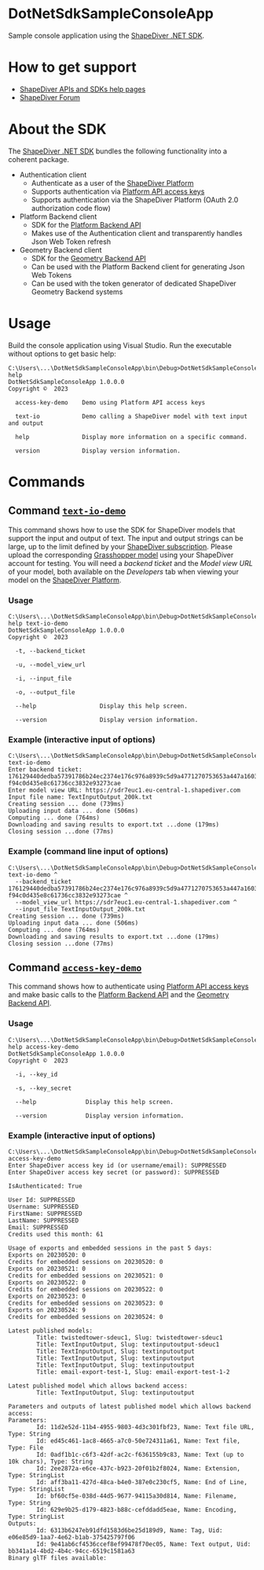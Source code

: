 # DotNetSdkSampleConsoleApp
Sample console application using the [ShapeDiver .NET SDK](https://www.nuget.org/packages?q=shapediver).

# How to get support

  * [ShapeDiver APIs and SDKs help pages](https://help.shapediver.com/doc/apis-and-sdks)
  * [ShapeDiver Forum](https://forum.shapediver.com)

# About the SDK

The [ShapeDiver .NET SDK](https://www.nuget.org/packages?q=shapediver) bundles the following functionality into a coherent package. 

  * Authentication client
    * Authenticate as a user of the [ShapeDiver Platform](https://help.shapediver.com/doc/platform-backend)
    * Supports authentication via [Platform API access keys](https://help.shapediver.com/doc/platform-api-access-keys)
    * Supports authentication via the ShapeDiver Platform (OAuth 2.0 authorization code flow)
  * Platform Backend client
    * SDK for the [Platform Backend API](https://help.shapediver.com/doc/platform-backend#PlatformBackend-PlatformBackendAPI)
    * Makes use of the Authentication client and transparently handles Json Web Token refresh
  * Geometry Backend client
    * SDK for the [Geometry Backend API](https://help.shapediver.com/doc/geometry-backend)
    * Can be used with the Platform Backend client for generating Json Web Tokens
    * Can be used with the token generator of dedicated ShapeDiver Geometry Backend systems
    
# Usage

Build the console application using Visual Studio. Run the executable without options to get basic help: 

```
C:\Users\...\DotNetSdkSampleConsoleApp\bin\Debug>DotNetSdkSampleConsoleApp.exe help
DotNetSdkSampleConsoleApp 1.0.0.0
Copyright ©  2023

  access-key-demo    Demo using Platform API access keys

  text-io            Demo calling a ShapeDiver model with text input and output

  help               Display more information on a specific command.

  version            Display version information.

```

# Commands


## Command [`text-io-demo`](Commands/TextInputOutputCommand.cs)

This command shows how to use the SDK for ShapeDiver models that support the input and output of text. 
The input and output strings can be large, up to the limit defined by your [ShapeDiver subscription](https://www.shapediver.com/pricing). 
Please upload the corresponding [Grasshopper model](Grasshopper/TextInputOutput.ghx) using your ShapeDiver account for testing. 
You will need a _backend ticket_ and the _Model view URL_ of your model, both available on the _Developers_ tab when viewing your model on the [ShapeDiver Platform](https://help.shapediver.com/doc/online-platform).

### Usage

```
C:\Users\...\DotNetSdkSampleConsoleApp\bin\Debug>DotNetSdkSampleConsoleApp.exe help text-io-demo
DotNetSdkSampleConsoleApp 1.0.0.0
Copyright ©  2023

  -t, --backend_ticket

  -u, --model_view_url

  -i, --input_file

  -o, --output_file

  --help                  Display this help screen.

  --version               Display version information.
```

### Example (interactive input of options)
```
C:\Users\...\DotNetSdkSampleConsoleApp\bin\Debug>DotNetSdkSampleConsoleApp.exe text-io-demo
Enter backend ticket: 176129440dedba57391786b24ec2374e176c976a8939c5d9a4771270753653a447a1603dcac3e1e1f4b5a86571b686b3c162e032ca6c6f767926f2ecf7cbb27f8824e20d96f3d82d8c3514a61a96c4f0d95c59c3c2803ad8e531f51979123a6d660d97284d2f5ea54f13fe94fac2d47240cc208e20b23ee3-f94c0d435e8c61736cc3832e93273cae
Enter model view URL: https://sdr7euc1.eu-central-1.shapediver.com
Input file name: TextInputOutput_200k.txt
Creating session ... done (739ms)
Uploading input data ... done (506ms)
Computing ... done (764ms)
Downloading and saving results to export.txt ...done (179ms)
Closing session ...done (77ms)
```

### Example (command line input of options)
```
C:\Users\...\DotNetSdkSampleConsoleApp\bin\Debug>DotNetSdkSampleConsoleApp.exe text-io-demo ^
  --backend_ticket 176129440dedba57391786b24ec2374e176c976a8939c5d9a4771270753653a447a1603dcac3e1e1f4b5a86571b686b3c162e032ca6c6f767926f2ecf7cbb27f8824e20d96f3d82d8c3514a61a96c4f0d95c59c3c2803ad8e531f51979123a6d660d97284d2f5ea54f13fe94fac2d47240cc208e20b23ee3-f94c0d435e8c61736cc3832e93273cae ^
  --model_view_url https://sdr7euc1.eu-central-1.shapediver.com ^
  --input_file TextInputOutput_200k.txt
Creating session ... done (739ms)
Uploading input data ... done (506ms)
Computing ... done (764ms)
Downloading and saving results to export.txt ...done (179ms)
Closing session ...done (77ms)
```

## Command [`access-key-demo`](Commands/DemoCommand.cs)

This command shows how to authenticate using [Platform API access keys](https://help.shapediver.com/doc/platform-api-access-keys) 
and make basic calls to the [Platform Backend API](https://help.shapediver.com/doc/platform-backend#PlatformBackend-PlatformBackendAPI) 
and the [Geometry Backend API](https://help.shapediver.com/doc/geometry-backend). 

### Usage

```
C:\Users\...\DotNetSdkSampleConsoleApp\bin\Debug>DotNetSdkSampleConsoleApp.exe help access-key-demo
DotNetSdkSampleConsoleApp 1.0.0.0
Copyright ©  2023

  -i, --key_id

  -s, --key_secret

  --help              Display this help screen.

  --version           Display version information.
```

### Example (interactive input of options)

```
C:\Users\...\DotNetSdkSampleConsoleApp\bin\Debug>DotNetSdkSampleConsoleApp.exe access-key-demo
Enter ShapeDiver access key id (or username/email): SUPPRESSED
Enter ShapeDiver access key secret (or password): SUPPRESSED

IsAuthenticated: True

User Id: SUPPRESSED
Username: SUPPRESSED
FirstName: SUPPRESSED
LastName: SUPPRESSED
Email: SUPPRESSED
Credits used this month: 61

Usage of exports and embedded sessions in the past 5 days:
Exports on 20230520: 0
Credits for embedded sessions on 20230520: 0
Exports on 20230521: 0
Credits for embedded sessions on 20230521: 0
Exports on 20230522: 0
Credits for embedded sessions on 20230522: 0
Exports on 20230523: 0
Credits for embedded sessions on 20230523: 0
Exports on 20230524: 9
Credits for embedded sessions on 20230524: 0

Latest published models:
        Title: twistedtower-sdeuc1, Slug: twistedtower-sdeuc1
        Title: TextInputOutput, Slug: textinputoutput-sdeuc1
        Title: TextInputOutput, Slug: textinputoutput
        Title: TextInputOutput, Slug: textinputoutput
        Title: TextInputOutput, Slug: textinputoutput
        Title: email-export-test-1, Slug: email-export-test-1-2
     
Latest published model which allows backend access:
        Title: TextInputOutput, Slug: textinputoutput

Parameters and outputs of latest published model which allows backend access:
Parameters:
        Id: 11d2e52d-11b4-4955-9803-4d3c301fbf23, Name: Text file URL, Type: String
        Id: ed45c461-1ac8-4665-a7c0-50e724311a61, Name: Text file, Type: File
        Id: 0adf1b1c-c6f3-42df-ac2c-f636155b9c83, Name: Text (up to 10k chars), Type: String
        Id: 2ee2872a-e6ce-437c-b923-20f01b2f8024, Name: Extension, Type: StringList
        Id: aff3ba11-427d-48ca-b4e0-387e0c230cf5, Name: End of Line, Type: StringList
        Id: bf60cf5e-038d-44d5-9677-94115a30d814, Name: Filename, Type: String
        Id: 629e9b25-d179-4823-b88c-cefddadd5eae, Name: Encoding, Type: StringList
Outputs:
        Id: 6313b6247eb91dfd1583d6be25d189d9, Name: Tag, Uid: e06e85d9-1aa7-4e62-b1ab-375425797f06
        Id: 9e41ab6cf4536ccef8ef99478f70ec05, Name: Text output, Uid: bb341a14-4bd2-4b4c-94cc-6519c1581a63
Binary glTF files available:

```

